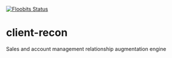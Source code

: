[![Floobits Status](https://floobits.com/urbantumbleweed/client-recon.svg)](https://floobits.com/urbantumbleweed/client-recon/redirect)

# client-recon
Sales and account management relationship augmentation engine
